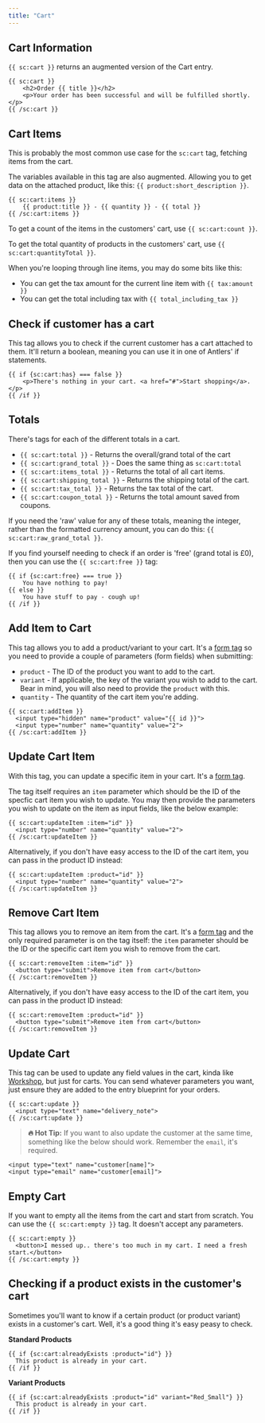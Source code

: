 ```yaml
---
title: "Cart"
---
```


## Cart Information

`{{ sc:cart }}` returns an augmented version of the Cart entry.

```antlers
{{ sc:cart }}
  	<h2>Order {{ title }}</h2>
  	<p>Your order has been successful and will be fulfilled shortly.</p>
{{ /sc:cart }}
```

## Cart Items

This is probably the most common use case for the `sc:cart` tag, fetching items from the cart.

The variables available in this tag are also augmented. Allowing you to get data on the attached product, like this: `{{ product:short_description }}`.

```antlers
{{ sc:cart:items }}
	{{ product:title }} - {{ quantity }} - {{ total }}
{{ /sc:cart:items }}
```

To get a count of the items in the customers' cart, use `{{ sc:cart:count }}`.

To get the total quantity of products in the customers' cart, use `{{ sc:cart:quantityTotal }}`.

When you're looping through line items, you may do some bits like this:

- You can get the tax amount for the current line item with `{{ tax:amount }}`
- You can get the total including tax with `{{ total_including_tax }}`

## Check if customer has a cart

This tag allows you to check if the current customer has a cart attached to them. It'll return a boolean, meaning you can use it in one of Antlers' if statements.

```antlers
{{ if {sc:cart:has} === false }}
  	<p>There's nothing in your cart. <a href="#">Start shopping</a>.</p>
{{ /if }}
```

## Totals

There's tags for each of the different totals in a cart.

- `{{ sc:cart:total }}` - Returns the overall/grand total of the cart
- `{{ sc:cart:grand_total }}` - Does the same thing as `sc:cart:total`
- `{{ sc:cart:items_total }}` - Returns the total of all cart items.
- `{{ sc:cart:shipping_total }}` - Returns the shipping total of the cart.
- `{{ sc:cart:tax_total }}` - Returns the tax total of the cart.
- `{{ sc:cart:coupon_total }}` - Returns the total amount saved from coupons.

If you need the 'raw' value for any of these totals, meaning the integer, rather than the formatted currency amount, you can do this: `{{ sc:cart:raw_grand_total }}`.

If you find yourself needing to check if an order is 'free' (grand total is £0), then you can use the `{{ sc:cart:free }}` tag:

```antlers
{{ if {sc:cart:free} === true }}
    You have nothing to pay!
{{ else }}
    You have stuff to pay - cough up!
{{ /if }}
```

## Add Item to Cart

This tag allows you to add a product/variant to your cart. It's a [form tag](/tags#form-tags) so you need to provide a couple of parameters (form fields) when submitting:

- `product` - The ID of the product you want to add to the cart.
- `variant` - If applicable, the key of the variant you wish to add to the cart. Bear in mind, you will also need to provide the `product` with this.
- `quantity` - The quantity of the cart item you're adding.

```antlers
{{ sc:cart:addItem }}
  <input type="hidden" name="product" value="{{ id }}">
  <input type="number" name="quantity" value="2">
{{ /sc:cart:addItem }}
```

## Update Cart Item

With this tag, you can update a specific item in your cart. It's a [form tag](/tags#form-tags).

The tag itself requires an `item` parameter which should be the ID of the specfic cart item you wish to update. You may then provide the parameters you wish to update on the item as input fields, like the below example:

```antlers
{{ sc:cart:updateItem :item="id" }}
  <input type="number" name="quantity" value="2">
{{ /sc:cart:updateItem }}
```

Alternatively, if you don't have easy access to the ID of the cart item, you can pass in the product ID instead:

```antlers
{{ sc:cart:updateItem :product="id" }}
  <input type="number" name="quantity" value="2">
{{ /sc:cart:updateItem }}
```

## Remove Cart Item

This tag allows you to remove an item from the cart. It's a [form tag](/tags#form-tags) and the only required parameter is on the tag itself: the `item` parameter should be the ID or the specific cart item you wish to remove from the cart.

```antlers
{{ sc:cart:removeItem :item="id" }}
  <button type="submit">Remove item from cart</button>
{{ /sc:cart:removeItem }}
```

Alternatively, if you don't have easy access to the ID of the cart item, you can pass in the product ID instead:

```antlers
{{ sc:cart:removeItem :product="id" }}
  <button type="submit">Remove item from cart</button>
{{ /sc:cart:removeItem }}
```

## Update Cart

This tag can be used to update any field values in the cart, kinda like [Workshop](https://statamic.com/addons/statamic/workshop), but just for carts. You can send whatever parameters you want, just ensure they are added to the entry blueprint for your orders.

```antlers
{{ sc:cart:update }}
  <input type="text" name="delivery_note">
{{ /sc:cart:update }}
```

> **🔥 Hot Tip:** If you want to also update the customer at the same time, something like the below should work. Remember the `email`, it's required.

```antlers
<input type="text" name="customer[name]">
<input type="email" name="customer[email]">
```

## Empty Cart

If you want to empty all the items from the cart and start from scratch. You can use the `{{ sc:cart:empty }}` tag. It doesn't accept any parameters.

```antlers
{{ sc:cart:empty }}
  <button>I messed up.. there's too much in my cart. I need a fresh start.</button>
{{ /sc:cart:empty }}
```

## Checking if a product exists in the customer's cart

Sometimes you'll want to know if a certain product (or product variant) exists in a customer's cart. Well, it's a good thing it's easy peasy to check.

**Standard Products**

```antlers
{{ if {sc:cart:alreadyExists :product="id"} }}
  This product is already in your cart.
{{ /if }}
```

**Variant Products**

```antlers
{{ if {sc:cart:alreadyExists :product="id" variant="Red_Small"} }}
  This product is already in your cart.
{{ /if }}
```
